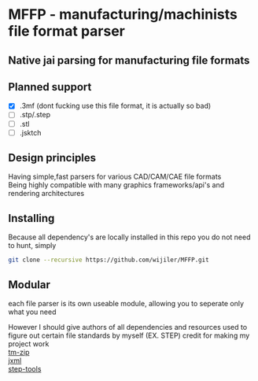 # MFFP - manufacturing/machinists file format parser

## Native jai parsing for manufacturing file formats

## Planned support

- [x] .3mf (dont fucking use this file format, it is actually so bad)
- [ ] .stp/.step
- [ ] .stl
- [ ] .jsktch

## Design principles

Having simple,fast parsers for various CAD/CAM/CAE file formats  
Being highly compatible with many graphics frameworks/api's and rendering architectures

## Installing

Because all dependency's are locally installed in this repo you do not need to hunt, simply

```sh
git clone --recursive https://github.com/wijiler/MFFP.git
```

## Modular

each file parser is its own useable module, allowing you to seperate only what you need

However I should give authors of all dependencies and resources used to figure out certain file standards by myself (EX. STEP) credit for making my project work  
[tm-zip](https://github.com/Lunatoid/tm_zip)  
[jxml](https://github.com/smari/jai-xml)  
[step-tools](https://www.steptools.com/docs/stpfiles/ap214/index.html)